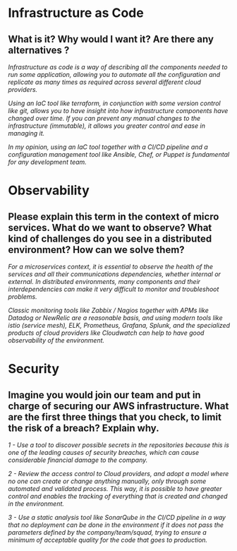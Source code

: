 # Infrastructure as Code
## **What is it? Why would I want it? Are there any alternatives ?**
*Infrastructure as code is a way of describing all the components needed to run some application, allowing you to automate all the configuration and replicate as many times as required across several different cloud providers.*

*Using an IaC tool like terraform, in conjunction with some version control like git, allows you to have insight into how infrastructure components have changed over time. If you can prevent any manual changes to the infrastructure (immutable), it allows you greater control and ease in managing it.*

*In my opinion, using an IaC tool together with a CI/CD pipeline and a configuration management tool like Ansible, Chef, or Puppet is fundamental for any development team.*

# Observability
## **Please explain this term in the context of micro services. What do we want to observe? What kind of challenges do you see in a distributed environment? How can we solve them?**
*For a microservices context, it is essential to observe the health of the services and all their communications dependencies, whether internal or external. In distributed environments, many components and their interdependencies can make it very difficult to monitor and troubleshoot problems.* 

*Classic monitoring tools like Zabbix / Nagios together with APMs like Datadog or NewRelic are a reasonable basis, and using modern tools like istio (service mesh), ELK, Prometheus, Grafana, Splunk, and the specialized products of cloud providers like Cloudwatch can help to have good observability of the environment.*


# Security
## **Imagine you would join our team and put in charge of securing our AWS infrastructure. What are the first three things that you check, to limit the risk of a breach? Explain why.**

*1 - Use a tool to discover possible secrets in the repositories because this is one of the leading causes of security breaches, which can cause considerable financial damage to the company.*

*2 - Review the access control to Cloud providers, and adopt a model where no one can create or change anything manually, only through some automated and validated process. This way, it is possible to have greater control and enables the tracking of everything that is created and changed in the environment.*

*3 - Use a static analysis tool like SonarQube in the CI/CD pipeline in a way that no deployment can be done in the environment if it does not pass the parameters defined by the company/team/squad, trying to ensure a minimum of acceptable quality for the code that goes to production.*

